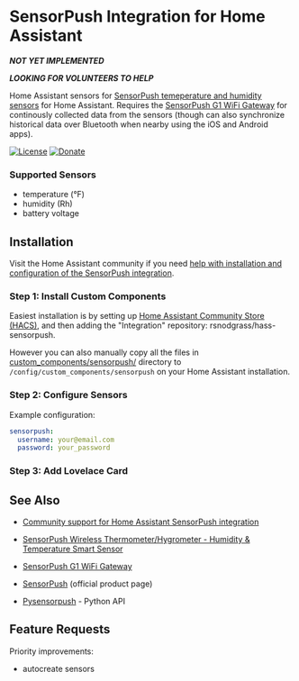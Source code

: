 # SensorPush Integration for Home Assistant

***NOT YET IMPLEMENTED***

***LOOKING FOR VOLUNTEERS TO HELP***

Home Assistant sensors for [SensorPush temeperature and humidity sensors](https://www.amazon.com/SensorPush-Wireless-Thermometer-Hygrometer-Android/dp/B01AEQ9X9I?tag=rynoshark-20) for Home Assistant. Requires the [SensorPush G1 WiFi Gateway](https://www.amazon.com/SensorPush-G1-WiFi-Gateway-Anywhere/dp/B01N17RWWV?tag=rynoshark-20) for continously collected data from the sensors (though can also synchronize historical data over Bluetooth when nearby using the iOS and Android apps).

[![License](https://img.shields.io/badge/License-Apache%202.0-blue.svg)](https://opensource.org/licenses/Apache-2.0)
[![Donate](https://img.shields.io/badge/Donate-PayPal-green.svg)](https://www.paypal.com/cgi-bin/webscr?cmd=_donations&business=WREP29UDAMB6G)

### Supported Sensors

- temperature (&deg;F)
- humidity (Rh)
- battery voltage

## Installation

Visit the Home Assistant community if you need [help with installation and configuration of the SensorPush integration](https://community.home-assistant.io/t/sensorpush-humidity-and-temperature-sensors/105711).

### Step 1: Install Custom Components

Easiest installation is by setting up [Home Assistant Community Store (HACS)](https://github.com/custom-components/hacs), and then adding the "Integration" repository: rsnodgrass/hass-sensorpush.

However you can also manually copy all the files in [custom_components/sensorpush/](https://github.com/rsnodgrass/hass-sensorpush/custom_components/sensorpush) directory to `/config/custom_components/sensorpush` on your Home Assistant installation.

### Step 2: Configure Sensors

Example configuration:

```yaml
sensorpush:
  username: your@email.com
  password: your_password
```

### Step 3: Add Lovelace Card

## See Also

* [Community support for Home Assistant SensorPush integration](https://community.home-assistant.io/t/sensorpush-humidity-and-temperature-sensors/105711)

* [SensorPush Wireless Thermometer/Hygrometer - Humidity & Temperature Smart Sensor](https://www.amazon.com/SensorPush-Wireless-Thermometer-Hygrometer-Android/dp/B01AEQ9X9I?tag=rynoshark-20)
* [SensorPush G1 WiFi Gateway](https://www.amazon.com/SensorPush-G1-WiFi-Gateway-Anywhere/dp/B01N17RWWV?tag=rynoshark-20)
* [SensorPush](https://sensorpush.com) (official product page)

* [Pysensorpush](https://github.com/rsnodgrass/pysensorpush) - Python API

## Feature Requests

Priority improvements:

- autocreate sensors

